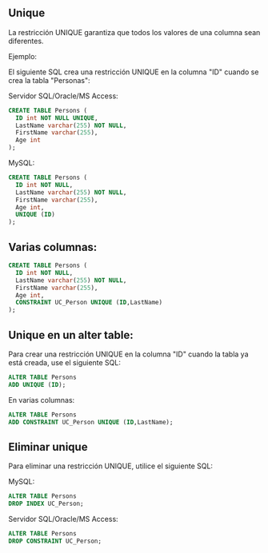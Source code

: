 ## Unique 

La restricción UNIQUE garantiza que todos los valores de una columna sean diferentes.

Ejemplo:

El siguiente SQL crea una restricción UNIQUE en la columna "ID" cuando se crea la tabla "Personas":

Servidor SQL/Oracle/MS Access:

```sql
CREATE TABLE Persons (
  ID int NOT NULL UNIQUE,
  LastName varchar(255) NOT NULL,
  FirstName varchar(255),
  Age int
);
```

MySQL:

```sql
CREATE TABLE Persons (
  ID int NOT NULL,
  LastName varchar(255) NOT NULL,
  FirstName varchar(255),
  Age int,
  UNIQUE (ID)
);
```

## Varias columnas:

```sql
CREATE TABLE Persons (
  ID int NOT NULL,
  LastName varchar(255) NOT NULL,
  FirstName varchar(255),
  Age int,
  CONSTRAINT UC_Person UNIQUE (ID,LastName)
);
```

## Unique en un alter table:

Para crear una restricción UNIQUE en la columna "ID" cuando la tabla ya está creada, use el siguiente SQL:

```sql
ALTER TABLE Persons
ADD UNIQUE (ID);
```

En varias columnas:

```sql
ALTER TABLE Persons
ADD CONSTRAINT UC_Person UNIQUE (ID,LastName);
```

## Eliminar unique

Para eliminar una restricción UNIQUE, utilice el siguiente SQL:

MySQL:

```sql
ALTER TABLE Persons
DROP INDEX UC_Person;
```

Servidor SQL/Oracle/MS Access:

```sql
ALTER TABLE Persons
DROP CONSTRAINT UC_Person;
```